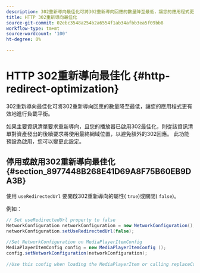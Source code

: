 ```yaml
---
description: 302重新導向最佳化可將302重新導向回應的數量降至最低，讓您的應用程式更有效地進行負載平衡。
title: HTTP 302重新導向最佳化
source-git-commit: 02ebc3548a254b2a6554f1ab34afbb3ea5f09bb8
workflow-type: tm+mt
source-wordcount: '100'
ht-degree: 0%

---
```


# HTTP 302重新導向最佳化 {#http-redirect-optimization}

302重新導向最佳化可將302重新導向回應的數量降至最低，讓您的應用程式更有效地進行負載平衡。

如果主要資訊清單要求重新導向，且您的播放器已啟用302最佳化，則從該資訊清單對資產發出的後續要求將使用最終網域位置，以避免額外的302回應。 此功能預設為啟用，您可以變更此設定。

## 停用或啟用302重新導向最佳化 {#section_8977448B268E41D69A8F75B60EB9DA3B}

使用 `useRedirectedUrl` 要開啟302重新導向的屬性( `true`)或關閉( `false`)。

<!--<a id="example_888749F70C8A43279D06A29BD68E7E4D"></a>-->

例如：

```java
// Set useRedirectedUrl property to false 
NetworkConfiguration networkConfiguration = new NetworkConfiguration(); 
networkConfiguration.setUseRedirectedUrl(false); 
 
//Set NetworkConfiguration on MediaPlayerItemConfig 
MediaPlayerItemConfig config = new MediaPlayerItemConfig (); 
config.setNetworkConfiguration(networkConfiguration); 
 
//Use this config when loading the MediaPlayerItem or calling replaceCurrentResource
```

